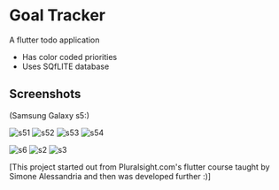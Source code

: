# Goal Tracker

A flutter todo application

- Has color coded priorities
- Uses SQfLITE database

## Screenshots
(Samsung Galaxy s5:)

![s51](https://user-images.githubusercontent.com/20375221/53740512-38eb7300-3e49-11e9-937c-7eabde0c78ec.jpeg)   ![s52](https://user-images.githubusercontent.com/20375221/53740527-41dc4480-3e49-11e9-9404-ac00717e95fc.jpeg)    ![s53](https://user-images.githubusercontent.com/20375221/53740534-44d73500-3e49-11e9-92ca-60129ad9a9d4.jpeg)    ![s54](https://user-images.githubusercontent.com/20375221/53740540-47d22580-3e49-11e9-8fb2-11c11da9295e.jpeg)

![s6](https://user-images.githubusercontent.com/20375221/53680240-6c819e00-3c8d-11e9-827e-9916b9fced85.png)
   ![s2](https://user-images.githubusercontent.com/20375221/53680117-478c2b80-3c8b-11e9-8e40-0ac74199525b.png)   ![s3](https://user-images.githubusercontent.com/20375221/53680118-4a871c00-3c8b-11e9-9f31-16df3ac45272.png)
   
 
 
[This project started out from Pluralsight.com's flutter course taught by Simone Alessandria and then was developed further :)]




